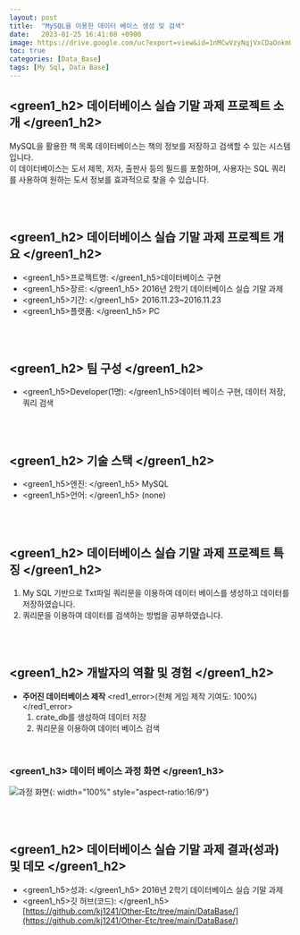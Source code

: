 ```yaml
---
layout: post
title:  "MySQL을 이용한 데이터 베이스 생성 및 검색"
date:   2023-01-25 16:41:08 +0900
image: https://drive.google.com/uc?export=view&id=1nMCwVzyNqjVxCDaOnkmUiaczerv_3jf-
toc: true
categories: [Data_Base]
tags: [My Sql, Data Base]
---
```


## <green1_h2> 데이터베이스 실습 기말 과제 프로젝트 소개 </green1_h2>

MySQL을 활용한 책 목록 데이터베이스는 책의 정보를 저장하고 검색할 수 있는 시스템입니다.  
이 데이터베이스는 도서 제목, 저자, 출판사 등의 필드를 포함하며, 사용자는 SQL 쿼리를 사용하여 원하는 도서 정보를 효과적으로 찾을 수 있습니다.  

<br>
<br>

## <green1_h2> 데이터베이스 실습 기말 과제 프로젝트 개요 </green1_h2>

- <span><green1_h5>프로젝트명: </green1_h5>데이터베이스 구현</span>
- <span><green1_h5>장르: </green1_h5> 2016년 2학기 데이터베이스 실습 기말 과제 </span>
- <span><green1_h5>기간: </green1_h5>  2016.11.23~2016.11.23 </span>
- <span><green1_h5>플랫폼: </green1_h5> PC</span> 

<br>
<br>

## <green1_h2> 팀 구성 </green1_h2>

- <span><green1_h5>Developer(1명): </green1_h5>데이터 베이스 구현, 데이터 저장, 쿼리 검색 </span>

<br>
<br>

## <green1_h2> 기술 스택 </green1_h2>

- <span><green1_h5>엔진: </green1_h5> MySQL</span>
- <span><green1_h5>언어:  </green1_h5> (none) </span>

<br>
<br>

## <green1_h2> 데이터베이스 실습 기말 과제 프로젝트 특징 </green1_h2>

1. My SQL 기반으로 Txt파일 쿼리문을 이용하여 데이터 베이스를 생성하고 데이터를 저장하였습니다.
2. 쿼리문을 이용하여 데이터를 검색하는 방법을 공부하였습니다.

<br>
<br>

## <green1_h2> 개발자의 역활 및 경험 </green1_h2>

- **주어진 데이터베이스 제작** <span><red1_error>(전체 게임 제작 기여도: 100%)</red1_error></span>
    1. crate_db를 생성하여 데이터 저장
    2. 쿼리문을 이용하여 데이터 베이스 검색

<br>

### <green1_h3> 데이터 베이스 과정 화면 </green1_h3>

![과정 화면](https://drive.google.com/uc?export=view&id=1nMCwVzyNqjVxCDaOnkmUiaczerv_3jf-){: width="100%" style="aspect-ratio:16/9"}

<br>
<br>

## <green1_h2> 데이터베이스 실습 기말 과제 결과(성과) 및 데모 </green1_h2>

- <span><green1_h5>성과: </green1_h5> 2016년 2학기 데이터베이스 실습 기말 과제  </span>
- <span><green1_h5>깃 허브(코드): </green1_h5> [https://github.com/kj1241/Other-Etc/tree/main/DataBase/](https://github.com/kj1241/Other-Etc/tree/main/DataBase/) </span>
